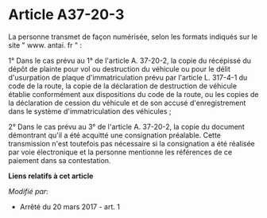 # Article A37-20-3

La personne transmet de façon numérisée, selon les formats indiqués sur le site " www. antai. fr " : 

1° Dans le cas prévu au 1° de l'article A. 37-20-2, la copie du récépissé du dépôt de plainte pour vol ou destruction du
véhicule ou pour le délit d'usurpation de plaque d'immatriculation prévu par l'article L. 317-4-1 du code de la route, la
copie de la déclaration de destruction de véhicule établie conformément aux dispositions du code de la route, ou les copies
de la déclaration de cession du véhicule et de son accusé d'enregistrement dans le système d'immatriculation des véhicules ; 

2° Dans le cas prévu au 3° de l'article A. 37-20-2, la copie du document démontrant qu'il a été acquitté une consignation
préalable. Cette transmission n'est toutefois pas nécessaire si la consignation a été réalisée par voie électronique et la
personne mentionne les références de ce paiement dans sa contestation.

**Liens relatifs à cet article**

_Modifié par_:

  - Arrêté du 20 mars 2017 - art. 1
